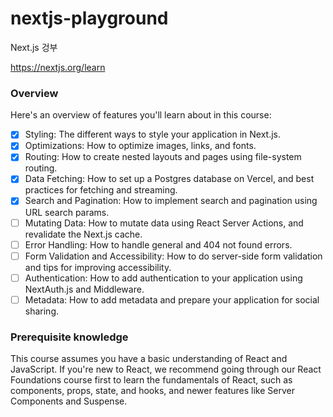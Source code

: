 # nextjs-playground
Next.js 겅부

https://nextjs.org/learn

### Overview
Here's an overview of features you'll learn about in this course:

- [x] Styling: The different ways to style your application in Next.js.
- [x] Optimizations: How to optimize images, links, and fonts.
- [x] Routing: How to create nested layouts and pages using file-system routing.
- [x] Data Fetching: How to set up a Postgres database on Vercel, and best practices for fetching and streaming.
- [x] Search and Pagination: How to implement search and pagination using URL search params.
- [ ] Mutating Data: How to mutate data using React Server Actions, and revalidate the Next.js cache.
- [ ] Error Handling: How to handle general and 404 not found errors.
- [ ] Form Validation and Accessibility: How to do server-side form validation and tips for improving accessibility.
- [ ] Authentication: How to add authentication to your application using NextAuth.js and Middleware.
- [ ] Metadata: How to add metadata and prepare your application for social sharing.

### Prerequisite knowledge
This course assumes you have a basic understanding of React and JavaScript. If you're new to React, we recommend going through our React Foundations course first to learn the fundamentals of React, such as components, props, state, and hooks, and newer features like Server Components and Suspense.
